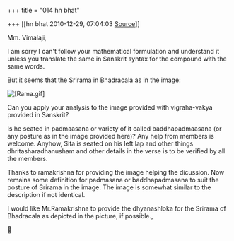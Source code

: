 +++
title = "014 hn bhat"

+++
[[hn bhat	2010-12-29, 07:04:03 [Source](https://groups.google.com/g/samskrita/c/DeBhdtr-xcg)]]



Mm. Vimalaji,

  

I am sorry I can't follow your mathematical formulation and understand it unless you translate the same in Sanskrit syntax for the compound with the same words.

  

But it seems that the Srirama in Bhadracala as in the image:

  

![\[Rama.gif\]](https://1.bp.blogspot.com/_5Flhe8w0BFY/SdNrAjkFJnI/AAAAAAAABLA/rFD_ibapu34/s1600/Rama.gif)

  

Can you apply your analysis to the image provided with vigraha-vakya provided in Sanskrit?

  

Is he seated in padmaasana or variety of it called baddhapadmaasana (or any posture as in the image provided here)? Any help from members is welcome. Anyhow, Sita is seated on his left lap and other things dhritasharadhanusham and other details in the verse is to be verified by all the members. 

  

Thanks to ramakrishna for providing the image helping the dicussion. Now remains some definition for padmasana or baddhapadmasana to suit the posture of Srirama in the image. The image is somewhat similar to the description if not identical.

  

I would like Mr.Ramakrishna to provide the dhyanashloka for the Srirama of Bhadracala as depicted in the picture, if possible.,



